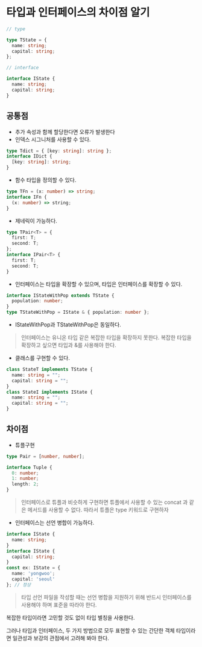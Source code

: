 # 타입과 인터페이스의 차이점 알기

```ts
// type

type TState = {
  name: string;
  capital: string;
};

// interface

interface IState {
  name: string;
  capital: string;
}
```

## 공통점

- 추가 속성과 함께 할당한다면 오류가 발생한다
- 인덱스 시그니처를 사용할 수 있다.

```ts
type Tdict = { [key: string]: string };
interface IDict {
  [key: string]: string;
}
```

- 함수 타입을 정의할 수 있다.

```ts
type TFn = (x: number) => string;
interface IFn {
  (x: number) => string;
}
```

- 제네릭이 가능하다.

```ts
type TPair<T> = {
  first: T;
  second: T;
};
interface IPair<T> {
  first: T;
  second: T;
}
```

- 인터페이스는 타입을 확장할 수 있으며, 타입은 인터페이스를 확장할 수 있다.

```ts
interface IStateWithPop extends TState {
  population: number;
}
type TStateWithPop = IState & { population: number };
```

- IStateWithPop과 TStateWithPop은 동일하다.

> 인터페이스는 유니온 타입 같은 복잡한 타입을 확장하지 못한다. 복잡한 타입을 확장하고 싶으면 타입과 &를 사용해야 한다.

- 클래스를 구현할 수 있다.

```ts
class StateT implements TState {
  name: string = "";
  capital: string = "";
}
class StateI implements IState {
  name: string = "";
  capital: string = "";
}
```

## 차이점

- 튜플구현

```ts
type Pair = [number, number];

interface Tuple {
  0: number;
  1: number;
  length: 2;
}
```

> 인터페이스로 튜플과 비슷하게 구현하면 튜플에서 사용할 수 있는 concat 과 같은 메서드를 사용할 수 없다. 따라서 튜플은 type 키워드로 구현하자

- 인터페이스는 선언 병합이 가능하다.

```ts
interface IState {
  name: string;
}
interface IState {
  capital: string;
}
const ex: IState = {
  name: 'yongwoo';
  capital: 'seoul'
}; // 정상
```

> 타입 선언 파일을 작성할 때는 선언 병합을 지원하기 위해 반드시 인터페이스를 사용해야 하며 표준을 따라야 한다.

복잡한 타입이라면 고민할 것도 없이 타입 별칭을 사용한다.

그러나 타입과 인터페이스, 두 가지 방법으로 모두 표현할 수 있는 간단한 객체 타입이라면 일관성과 보강의 관점에서 고려해 봐야 한다.
